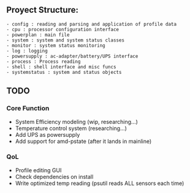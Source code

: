 
## Proyect Structure:
    - config : reading and parsing and application of profile data
    - cpu : processor configuration interface
    - powerplan : main file
    - system : system and system status classes
    - monitor : system status monitoring
    - log : logging
    - powersupply : ac-adapter/battery/UPS interface
    - process : Process reading
    - shell : shell interface and misc funcs
    - systemstatus : system and status objects


## TODO

### Core Function
- System Efficiency modeling (wip, researching...)
- Temperature control system (researching...)
- Add UPS as powersupply
- Add support for amd-pstate (after it lands in mainline)

### QoL
- Profile editing GUI
- Check dependencies on install
- Write optimized temp reading (psutil reads ALL sensors each time)